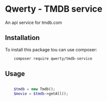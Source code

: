 # Qwerty - TMDB service

An api service for tmdb.com


## Installation

To install this package tou can use composer:

```bash
    composer require qwerty/tmdb-service
```



## Usage 

```php

    $tmdb = new Tmdb();
    $movie = $tmdb->getAll();

```
